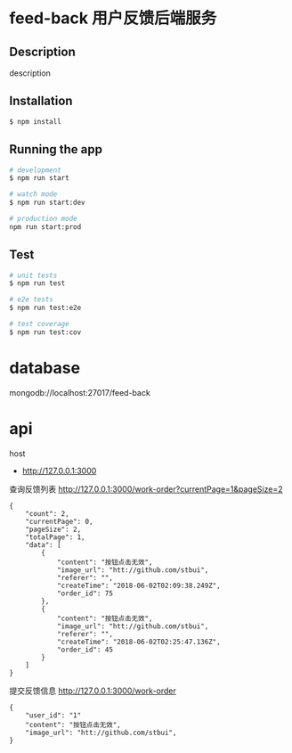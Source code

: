 # feed-back 用户反馈后端服务

## Description

description

## Installation

```bash
$ npm install
```

## Running the app

```bash
# development
$ npm run start

# watch mode
$ npm run start:dev

# production mode
npm run start:prod
```

## Test

```bash
# unit tests
$ npm run test

# e2e tests
$ npm run test:e2e

# test coverage
$ npm run test:cov
```

# database
mongodb://localhost:27017/feed-back

# api
host
* http://127.0.0.1:3000


查询反馈列表
http://127.0.0.1:3000/work-order?currentPage=1&pageSize=2
```
{
    "count": 2,
    "currentPage": 0,
    "pageSize": 2,
    "totalPage": 1,
    "data": [
        {
            "content": "按钮点击无效",
            "image_url": "htt://github.com/stbui",
            "referer": "",
            "createTime": "2018-06-02T02:09:38.249Z",
            "order_id": 75
        },
        {
            "content": "按钮点击无效",
            "image_url": "htt://github.com/stbui",
            "referer": "",
            "createTime": "2018-06-02T02:25:47.136Z",
            "order_id": 45
        }
    ]
}
```

提交反馈信息
http://127.0.0.1:3000/work-order
```
{
    "user_id": "1"
    "content": "按钮点击无效",
    "image_url": "htt://github.com/stbui",
}
```